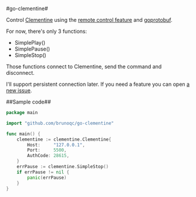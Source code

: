 #go-clementine#

Control [Clementine](http://www.clementine-player.org/) using the [remote control feature](https://code.google.com/p/clementine-player/wiki/RemoteControl) and [goprotobuf](https://code.google.com/p/goprotobuf/).

For now, there's only 3 functions:
- SimplePlay()
- SimplePause()
- SimpleStop()

Those functions connect to Clementine, send the command and disconnect.

I'll support persistent connection later. If you need a feature you can open [a new issue](https://github.com/brunoqc/go-clementine/issues/new).

##Sample code##

```go
package main

import "github.com/brunoqc/go-clementine"

func main() {
	clementine := clementine.Clementine{
		Host:     "127.0.0.1",
		Port:     5500,
		AuthCode: 28615,
	}
	errPause := clementine.SimpleStop()
	if errPause != nil {
		panic(errPause)
	}
}
```
